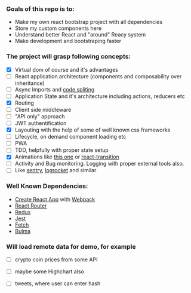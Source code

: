 ### Goals of this repo is to:

- Make my own react bootstrap project with all dependencies
- Store my custom components here
- Understand better React and "around" Reacy system
- Make development and bootstraping faster

### The project will grasp following concepts:

- [x] Virtual dom of course and it's advantages
- [ ] React application architecture (components and composability over inheritance)
- [ ] Async Imports and [code spliting](http://serverless-stack.com/chapters/code-splitting-in-create-react-app.html)
- [ ] Application State and it's architecture including actions, reducers etc
- [x] Routing
- [ ] Client side middleware
- [ ] "API only" approach
- [ ] JWT authentification
- [x] Layouting with the help of some of well known css frameworks
- [ ] Lifecycle, on demand component loading etc
- [ ] PWA
- [ ] TDD, helpfully with proper state setup
- [x] Animations like [this one](https://github.com/chenglou/react-motion) or [react-transition](https://github.com/reactjs/react-transition-group/tree/v1-stable)
- [ ] Activity and Bug monitoring. Logging with proper external tools also.
- [ ] Like [sentry](https://sentry.io/), [logrocket](https://logrocket.com) and similar

### Well Known Dependencies:

- [Create React App](https://github.com/facebookincubator/create-react-app) with [Webpack](https://github.com/webpack/webpack)
- [React Router](https://github.com/ReactTraining/react-router)
- [Redux](https://github.com/reactjs/redux)
- [Jest](https://github.com/facebook/jest)
- [Fetch](https://github.com/github/fetch)
- [Bulma](https://github.com/jgthms/bulma)

### Will load remote data for demo, for example 

- [ ] crypto coin prices from some API
- [ ] maybe some Highchart also 
- [ ] tweets, where user can enter hash



